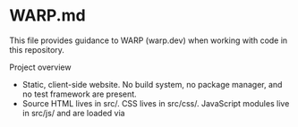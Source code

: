 # WARP.md

This file provides guidance to WARP (warp.dev) when working with code in this repository.

Project overview
- Static, client-side website. No build system, no package manager, and no test framework are present.
- Source HTML lives in src/. CSS lives in src/css/. JavaScript modules live in src/js/ and are loaded via <script type="module">.
- Public assets (images, favicon) live in public/images and are referenced in HTML via absolute paths like /images/logo.svg.
- Some UI features depend on non-existent backend endpoints (/api/contact and /api/payouts). In local dev, these will 404; the frontend handles this gracefully.

Common commands (Windows PowerShell)
Serve locally (recommended: Node + live-server)
- Requires Node.js available on PATH.
- Serves src as web root and mounts /images to public/images so asset paths resolve.

  pwsh
  npx --yes live-server --port=5173 --mount=/images:public/images src

  Then open:
  - http://localhost:5173/portfolio.html
  - http://localhost:5173/contact.html

Serve locally (Python 3 fallback)
- Mirrors images into src/images (so absolute /images paths resolve as /images under src), then serves src/.

  pwsh
  robocopy public\images src\images /MIR
  python -m http.server 5173 --directory src
  # When done, optional cleanup:
  Remove-Item -Recurse -Force src\images

Notes
- There is no build, lint, or test step configured in this repo.
- If you add tooling later (e.g., npm scripts, linters, tests), update this file accordingly.

High-level architecture
- Pages (src/*.html)
  - portfolio.html: portfolio grid with client-side category filters.
  - contact.html: booking/contact form.
  - Both pages include a full-width <canvas id="particles"> background layer and a shared nav/footer.
- Styles (src/css)
  - styles.css: design tokens (CSS variables), base styles, layout (sections, grids), responsive rules, and global “glass” surface.
  - components.css: UI atoms (buttons, badges) and small utilities.
  - animations.css: scroll-reveal pattern, glow pulse, and subtle float animations.
- Scripts (ES modules in src/js)
  - main.js (entry):
    - Imports particles.js and notifications.js.
    - Sets the current year in the footer.
    - IntersectionObserver-based .reveal scroll-in animation.
    - Portfolio filters: toggles [data-category] cards by .filter-btn (data-filter values: all, runway, editorial, streetwear, couture).
    - Contact form handler: POSTs JSON to /api/contact; shows status messages; no backend included here.
  - notifications.js (optional social-proof):
    - Creates a fixed stack container.
    - GETs /api/payouts periodically and renders compact notifications (KES currency). If the endpoint is missing or returns empty, it quietly no-ops.
  - particles.js (visual background):
    - Renders neon particles on #particles using requestAnimationFrame, DPR-aware sizing, and window resize handling.
- Assets (public/images)
  - SVGs used across pages via absolute /images/... paths. Ensure your local/dev server maps that path correctly (see commands above).

Backend/API expectations
- /api/contact: accepts POST of form data (JSON). Frontend expects 2xx to show a success message.
- /api/payouts: returns an array of items with fields {name, city, amount, minutesAgo}. If unavailable, notifications stay hidden.
- These endpoints are not implemented in this repo; provide them via your platform of choice (server, serverless, or mocks) if needed during development.
